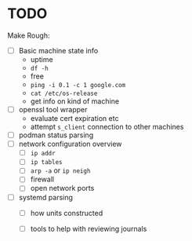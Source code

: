 # TODO

Make Rough:

* [ ] Basic machine state info
    * uptime
    * `df -h`
    * free
    * `ping -i 0.1 -c 1 google.com`
    * `cat /etc/os-release`
    * get info on kind of machine
* [ ] openssl tool wrapper
    * evaluate cert expiration etc
    * attempt `s_client` connection to other machines
* [ ] podman status parsing
* [ ] network configuration overview
    * [ ] `ip addr`
    * [ ] `ip tables`
    * [ ] `arp -a` or `ip neigh`
    * [ ] firewall
    * [ ] open network ports
* [ ] systemd parsing
    * [ ] how units constructed
    * [ ] tools to help with reviewing journals

